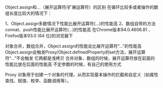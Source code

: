 Object.assign和...（展开运算符/扩展运算符）的区别
在循环比较多或者操作的数组长度比较大的情况下：

1、Object.assign多数情况下性能比展开运算符(...)的性能高
2、数组自带的方法connat、push性能比展开运算符(...)的性能高
在Chrome版本94.0.4606.81 、 Firefox版本93.0 (64 位)的浏览器下

对象合并，数组合并，Object.assign的性能会比展开运算符“...”的性能高
Object.assign会触发Proxy/Object.definedProperty的set方法，展开运算符“...”不会触发
它两都是浅拷贝
合并对象、数组的时候，展开运算符放在前面的性能比放在后面的性能高
不定参数的时候，有自己的使用方式


Proxy 对象用于创建一个对象的代理，从而实现基本操作的拦截和自定义（如属性查找、赋值、枚举、函数调用等）。